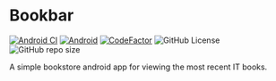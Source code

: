 
# Bookbar

[![Android CI](https://github.com/marlonlom/bookbar/actions/workflows/build.yml/badge.svg)](https://github.com/marlonlom/bookbar/actions/workflows/build.yml)
[![Android](https://img.shields.io/badge/API-33%2B-blue?logo=android-studio)]()
[![CodeFactor](https://www.codefactor.io/repository/github/marlonlom/bookbar/badge/main)](https://www.codefactor.io/repository/github/marlonlom/bookbar/overview/main)
![GitHub License](https://img.shields.io/github/license/marlonlom/bookbar)
![GitHub repo size](https://img.shields.io/github/repo-size/marlonlom/bookbar)


A simple bookstore android app for viewing the most recent IT books.
